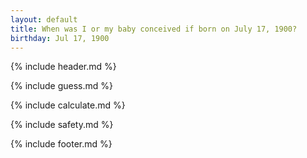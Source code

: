```yaml
---
layout: default
title: When was I or my baby conceived if born on July 17, 1900?
birthday: Jul 17, 1900
---
```


{% include header.md %}

{% include guess.md %}

{% include calculate.md %}

{% include safety.md %}

{% include footer.md %}



